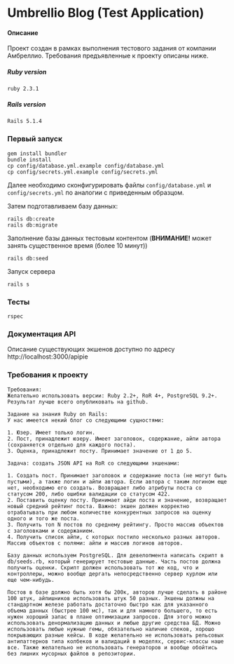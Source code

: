 # Umbrellio Blog (Test Application)

#### Описание

Проект создан в рамках выполнения тестового задания от компании Амбреллио. Требования предъявленные к проекту описаны ниже.

##### Ruby version
```
ruby 2.3.1
```

##### Rails version
```
Rails 5.1.4
```

### Первый запуск
```
gem install bundler
bundle install
cp config/database.yml.example config/database.yml
cp config/secrets.yml.example config/secrets.yml
```

Далее необходимо сконфигурировать файлы `config/database.yml` и `config/secrets.yml` по аналогии с приведенным образцом.

Затем подготавливаем базу данных:

```
rails db:create
rails db:migrate
```

Заполнение базы данных тестовым контентом (**ВНИМАНИЕ!** может занять существенное время (более 10 минут))

```
rails db:seed
```

Запуск сервера

```
rails s
```

### Тесты
```
rspec
```

### Документация API

Описание существующих экшенов доступно по адресу http://localhost:3000/apipie

### Требования к проекту

    Требования:
    Желательно использовать версии: Ruby 2.2+, RoR 4+, PostgreSQL 9.2+.
    Результат лучше всего опубликовать на github.
    
    Задание на знания Ruby on Rails:
    У нас имеется некий блог со следующими сущностями:
    
    1. Юзер. Имеет только логин.
    2. Пост, принадлежит юзеру. Имеет заголовок, содержание, айпи автора (сохраняется отдельно для каждого поста).
    3. Оценка, принадлежит посту. Принимает значение от 1 до 5.
    
    Задача: создать JSON API на RoR со следующими экшенами:
    
    1. Создать пост. Принимает заголовок и содержание поста (не могут быть пустыми), а также логин и айпи автора. Если автора с таким логином еще нет, необходимо его создать. Возвращает либо атрибуты поста со статусом 200, либо ошибки валидации со статусом 422.
    2. Поставить оценку посту. Принимает айди поста и значение, возвращает новый средний рейтинг поста. Важно: экшен должен корректно отрабатывать при любом количестве конкурентных запросов на оценку одного и того же поста.
    3. Получить топ N постов по среднему рейтингу. Просто массив объектов с заголовками и содержанием.
    4. Получить список айпи, с которых постило несколько разных авторов. Массив объектов с полями: айпи и массив логинов авторов.
    
    Базу данных используем PostgreSQL. Для девелопмента написать скрипт в db/seeds.rb, который генерирует тестовые данные. Часть постов должна получить оценки. Скрипт должен использовать тот же код, что и контроллеры, можно вообще дергать непосредственно сервер курлом или еще чем-нибудь.
    
    Постов в базе должно быть хотя бы 200к, авторов лучше сделать в районе 100 штук, айпишников использовать штук 50 разных. Экшены должны на стандартном железе работать достаточно быстро как для указанного объема данных (быстрее 100 мс), так и для намного большего, то есть нужен хороший запас в плане оптимизации запросов. Для этого можно использовать денормализацию данных и любые другие средства БД. Можно использовать любые нужные гемы, обязательно наличие спеков, хорошо покрывающих разные кейсы. В коде желательно не использовать рельсовых антипаттернов типа колбеков и валидаций в моделях, сервис-классы наше все. Также желательно не использовать генераторов и вообще обойтись без лишних мусорных файлов в репозитории.
